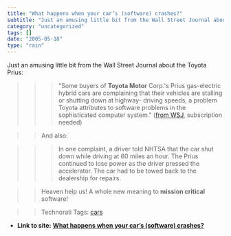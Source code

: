 ```yaml
---
title: "What happens when your car’s (software) crashes?"
subtitle: "Just an amusing little bit from the Wall Street Journal about the Toyota"
category: "uncategorized"
tags: []
date: "2005-05-18"
type: "rain"
---
```

Just an amusing little bit from the Wall Street Journal about the Toyota
Prius:

>>

>>> "Some buyers of **Toyota Motor** Corp.'s Prius gas-electric hybrid cars
are complaining that their vehicles are stalling or shutting down at highway-
driving speeds, a problem Toyota attributes to software problems in the
sophisticated computer system." ([from
WSJ](<http://online.wsj.com/article_print/0,,SB111619464176634063,00.html>),
subscription needed)

>>

>> And also:

>>

>>> In one complaint, a driver told NHTSA that the car shut down while driving
at 60 miles an hour. The Prius continued to lose power as the driver pressed
the accelerator. The car had to be towed back to the dealership for repairs.

>>

>> Heaven help us! A whole new meaning to **mission critical** software!

>>

>> Technorati Tags: [cars](<http://technorati.com/tag/cars>)


* **Link to site:** **[What happens when your car’s (software) crashes?](None)**